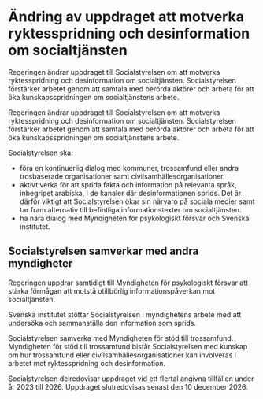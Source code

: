 # Ändring av uppdraget att motverka ryktesspridning och desinformation om socialtjänsten

Regeringen ändrar uppdraget till Socialstyrelsen om att motverka ryktesspridning och desinformation om socialtjänsten. Socialstyrelsen förstärker arbetet genom att samtala med berörda aktörer och arbeta för att öka kunskapsspridningen om socialtjänstens arbete.

Regeringen ändrar uppdraget till Socialstyrelsen om att motverka ryktesspridning och desinformation om socialtjänsten. Socialstyrelsen förstärker arbetet genom att samtala med berörda aktörer och arbeta för att öka kunskapsspridningen om socialtjänstens arbete.

Socialstyrelsen ska:

* föra en kontinuerlig dialog med kommuner, trossamfund eller andra trosbaserade organisationer samt civilsamhällesorganisationer.
* aktivt verka för att sprida fakta och information på relevanta språk, inbegripet arabiska, i de kanaler där desinformationen sprids. Det är därför viktigt att Socialstyrelsen ökar sin närvaro på sociala medier samt tar fram alternativ till befintliga informationstexter om socialtjänsten.
* ha nära dialog med Myndigheten för psykologiskt försvar och Svenska institutet.

## Socialstyrelsen samverkar med andra myndigheter

Regeringen uppdrar samtidigt till Myndigheten för psykologiskt försvar att stärka förmågan att motstå otillbörlig informationspåverkan mot socialtjänsten.

Svenska institutet stöttar Socialstyrelsen i myndighetens arbete med att undersöka och sammanställa den information som sprids.

Socialstyrelsen samverka med Myndigheten för stöd till trossamfund. Myndigheten för stöd till trossamfund bistår Socialstyrelsen med kunskap om hur trossamfund eller civilsamhällesorganisationer kan involveras i arbetet mot ryktesspridning och desinformation.

Socialstyrelsen delredovisar uppdraget vid ett flertal angivna tillfällen under år 2023 till 2026. Uppdraget slutredovisas senast den 10 december 2026.

